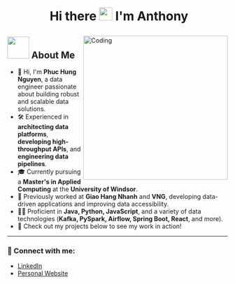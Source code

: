 # <p align="center">️ Hi there <img src="https://raw.githubusercontent.com/KarthikNayak024/KarthikNayak024/master/assets/wave.gif" alt="waving hand" width="30px"> I'm Anthony</p>

<img align="right" alt="Coding" width="330" src="https://media1.giphy.com/media/v1.Y2lkPTc5MGI3NjExZnl6Njc2NGd6eXkwc3BwanJnYnl1eXd2M3k4ejV5cWxzb3JmZmE5ciZlcD12MV9pbnRlcm5hbF9naWZfYnlfaWQmY3Q9Zw/QUKqSLmE7vmZP2PkZk/giphy.gif">

##    <img src="https://i.giphy.com/media/v1.Y2lkPTc5MGI3NjExY2s3emVnMXV6YXlzbjY3dnd2dzVqdTFyd3drOXplNDgzMDJ3YW9meCZlcD12MV9pbnRlcm5hbF9naWZfYnlfaWQmY3Q9Zw/VEzYdo930nTiTuVeMU/giphy.gif" width="50"> **About Me**

- 👋 Hi, I'm **Phuc Hung Nguyen**, a data engineer passionate about building robust and scalable data solutions.
- 🛠️ Experienced in **architecting data platforms**, **developing high-throughput APIs**, and **engineering data pipelines**.
- 🎓 Currently pursuing a **Master's in Applied Computing** at the **University of Windsor**.
- 💼 Previously worked at **Giao Hang Nhanh** and **VNG**, developing data-driven applications and improving data accessibility.
- 👨‍💻 Proficient in **Java, Python, JavaScript**, and a variety of data technologies (**Kafka, PySpark, Airflow, Spring Boot, React**, and more).
- 🚀 Check out my projects below to see my work in action!

---

### 🔗 Connect with me:

-   [LinkedIn](https://www.linkedin.com/in/anthonynguyen276/)
-   [Personal Website](anthonyhungnguyen.com)
